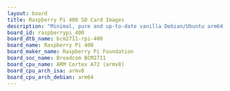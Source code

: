 ```yaml
---
layout: board
title: Raspberry Pi 400 SD Card Images
description: "Minimal, pure and up-to-date vanilla Debian/Ubuntu arm64 SD card images for Raspberry Pi 400 by Raspberry Pi Foundation, SoC: Broadcom BCM2711, CPU ISA: armv8"
board_id: raspberrypi_400
board_dtb_name: bcm2711-rpi-400
board_name: Raspberry Pi 400
board_maker_name: Raspberry Pi Foundation
board_soc_name: Broadcom BCM2711
board_cpu_name: ARM Cortex A72 (armv8)
board_cpu_arch_isa: armv8
board_cpu_arch_debian: arm64
---
```

